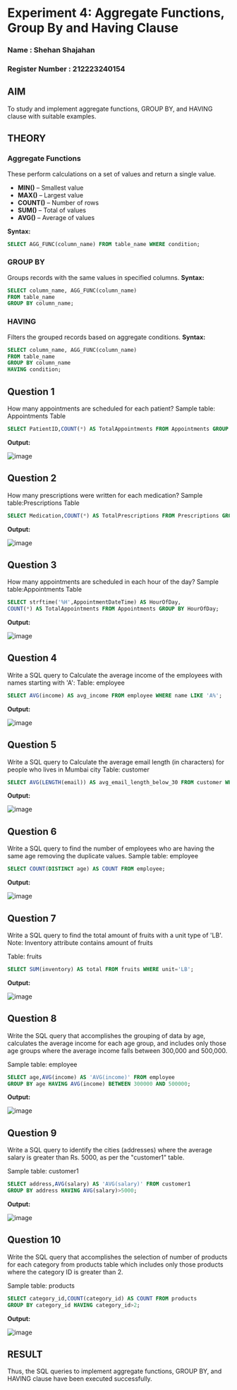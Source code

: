 # Experiment 4: Aggregate Functions, Group By and Having Clause

### Name : Shehan Shajahan
### Register Number : 212223240154

## AIM
To study and implement aggregate functions, GROUP BY, and HAVING clause with suitable examples.

## THEORY

### Aggregate Functions
These perform calculations on a set of values and return a single value.

- **MIN()** – Smallest value  
- **MAX()** – Largest value  
- **COUNT()** – Number of rows  
- **SUM()** – Total of values  
- **AVG()** – Average of values

**Syntax:**
```sql
SELECT AGG_FUNC(column_name) FROM table_name WHERE condition;
```
### GROUP BY
Groups records with the same values in specified columns.
**Syntax:**
```sql
SELECT column_name, AGG_FUNC(column_name)
FROM table_name
GROUP BY column_name;
```
### HAVING
Filters the grouped records based on aggregate conditions.
**Syntax:**
```sql
SELECT column_name, AGG_FUNC(column_name)
FROM table_name
GROUP BY column_name
HAVING condition;
```

**Question 1**
--
How many appointments are scheduled for each patient?
Sample table: Appointments Table

```sql
SELECT PatientID,COUNT(*) AS TotalAppointments FROM Appointments GROUP BY PatientID;
```

**Output:**

![image](https://github.com/user-attachments/assets/320c3321-98ef-42e9-8fc8-8e4316548b0e)


**Question 2**
---
How many prescriptions were written for each medication?
Sample table:Prescriptions Table

```sql
SELECT Medication,COUNT(*) AS TotalPrescriptions FROM Prescriptions GROUP BY Medication;
```

**Output:**

![image](https://github.com/user-attachments/assets/33eca2bd-8e56-4500-8273-b62f43eb6200)


**Question 3**
---
How many appointments are scheduled in each hour of the day?
Sample table:Appointments Table

```sql
SELECT strftime('%H',AppointmentDateTime) AS HourOfDay,
COUNT(*) AS TotalAppointments FROM Appointments GROUP BY HourOfDay;
```

**Output:**

![image](https://github.com/user-attachments/assets/9cb88d9a-428f-4b10-bced-c0e8bd94fa25)


**Question 4**
---
Write a SQL query to Calculate the average income of the employees with names starting with 'A': 
Table: employee

```sql
SELECT AVG(income) AS avg_income FROM employee WHERE name LIKE 'A%';
```

**Output:**

![image](https://github.com/user-attachments/assets/34a737bb-48cd-40ee-90c1-ebff0645244e)


**Question 5**
---
Write a SQL query to Calculate the average email length (in characters) for people who lives in Mumbai city
Table: customer

```sql
SELECT AVG(LENGTH(email)) AS avg_email_length_below_30 FROM customer WHERE city="Mumbai";
```

**Output:**

![image](https://github.com/user-attachments/assets/3bdd895b-fc92-468a-81b3-3ec39f0f8f9b)


**Question 6**
---
Write a SQL query to find the number of employees who are having the same age removing the duplicate values.
Sample table: employee

```sql
SELECT COUNT(DISTINCT age) AS COUNT FROM employee;
```

**Output:**

![image](https://github.com/user-attachments/assets/93209a82-d5ab-4445-87d7-94db9d6e978a)


**Question 7**
---
Write a SQL query to find the total amount of fruits with a unit type of 'LB'.
Note: Inventory attribute contains amount of fruits

Table: fruits
```sql
SELECT SUM(inventory) AS total FROM fruits WHERE unit='LB';
```

**Output:**

![image](https://github.com/user-attachments/assets/42854056-b20b-4908-a1af-a2cd0f35be5b)


**Question 8**
---
Write the SQL query that accomplishes the grouping of data by age, calculates the average income for each age group, and includes only those age groups where the average income falls between 300,000 and 500,000.

Sample table: employee

```sql
SELECT age,AVG(income) AS 'AVG(income)' FROM employee
GROUP BY age HAVING AVG(income) BETWEEN 300000 AND 500000;
```

**Output:**

![image](https://github.com/user-attachments/assets/f2d65799-a485-423d-b7e2-eb3090cec963)


**Question 9**
---
Write a SQL query to identify the cities (addresses) where the average salary is greater than Rs. 5000, as per the "customer1" table.

Sample table: customer1

```sql
SELECT address,AVG(salary) AS 'AVG(salary)' FROM customer1
GROUP BY address HAVING AVG(salary)>5000;
```

**Output:**

![image](https://github.com/user-attachments/assets/53d9ddee-2737-4919-ae92-3f7816b5dca7)


**Question 10**
---
Write the SQL query that accomplishes the selection of number of products for each category from products table which includes only those products where the category ID is greater than 2.

Sample table: products

```sql
SELECT category_id,COUNT(category_id) AS COUNT FROM products
GROUP BY category_id HAVING category_id>2;
```

**Output:**

![image](https://github.com/user-attachments/assets/42ea05e7-ae5d-4fc4-8797-a3ae3d84bcce)



## RESULT
Thus, the SQL queries to implement aggregate functions, GROUP BY, and HAVING clause have been executed successfully.
